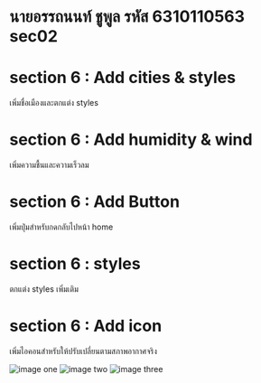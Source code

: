 # นายอรรถนนท์ ชูพูล รหัส 6310110563 sec02

# section 6 : Add cities & styles
เพิ่มชื่อเมืองและตกแต่ง styles
# section 6 : Add humidity & wind 
เพิ่มความชื้นและความเร็วลม
# section 6 : Add Button
เพิ่มปุ่มสำหรับกดกลับไปหน้า home
# section 6 : styles
ตกแต่ง styles เพิ่มเติม
# section 6 : Add icon
เพิ่มไอคอนสำหรับให้ปรับเปลี่ยนตามสภาพอากาศจริง

![image one](https://www.picz.in.th/image/home.ahywYg.jpg)
![image two](https://www.picz.in.th/image/weather.ahyZM1.jpg)
![image three](https://www.picz.in.th/image/rainweather.ahygwy.jpg)

